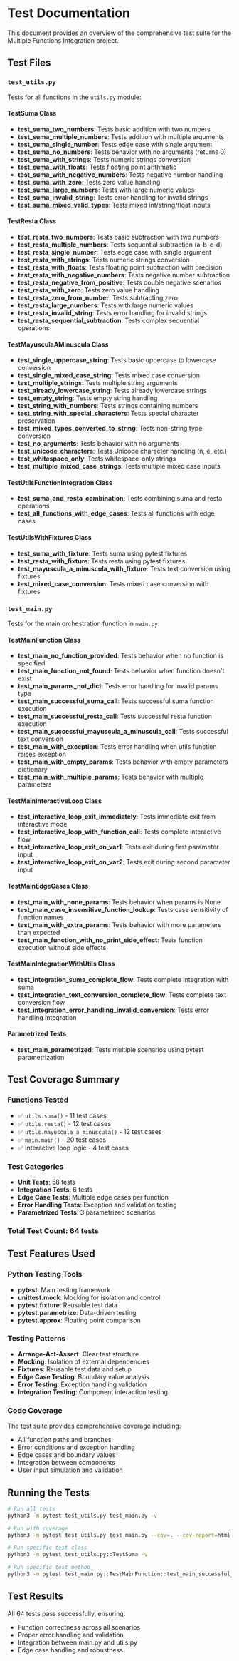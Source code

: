 # Test Documentation

This document provides an overview of the comprehensive test suite for the Multiple Functions Integration project.

## Test Files

### `test_utils.py`
Tests for all functions in the `utils.py` module:

#### TestSuma Class
- **test_suma_two_numbers**: Tests basic addition with two numbers
- **test_suma_multiple_numbers**: Tests addition with multiple arguments
- **test_suma_single_number**: Tests edge case with single argument
- **test_suma_no_numbers**: Tests behavior with no arguments (returns 0)
- **test_suma_with_strings**: Tests numeric strings conversion
- **test_suma_with_floats**: Tests floating point arithmetic
- **test_suma_with_negative_numbers**: Tests negative number handling
- **test_suma_with_zero**: Tests zero value handling
- **test_suma_large_numbers**: Tests with large numeric values
- **test_suma_invalid_string**: Tests error handling for invalid strings
- **test_suma_mixed_valid_types**: Tests mixed int/string/float inputs

#### TestResta Class  
- **test_resta_two_numbers**: Tests basic subtraction with two numbers
- **test_resta_multiple_numbers**: Tests sequential subtraction (a-b-c-d)
- **test_resta_single_number**: Tests edge case with single argument
- **test_resta_with_strings**: Tests numeric strings conversion
- **test_resta_with_floats**: Tests floating point subtraction with precision
- **test_resta_with_negative_numbers**: Tests negative number subtraction
- **test_resta_negative_from_positive**: Tests double negative scenarios
- **test_resta_with_zero**: Tests zero value handling
- **test_resta_zero_from_number**: Tests subtracting zero
- **test_resta_large_numbers**: Tests with large numeric values
- **test_resta_invalid_string**: Tests error handling for invalid strings
- **test_resta_sequential_subtraction**: Tests complex sequential operations

#### TestMayusculaAMinuscula Class
- **test_single_uppercase_string**: Tests basic uppercase to lowercase conversion
- **test_single_mixed_case_string**: Tests mixed case conversion
- **test_multiple_strings**: Tests multiple string arguments
- **test_already_lowercase_string**: Tests already lowercase strings
- **test_empty_string**: Tests empty string handling
- **test_string_with_numbers**: Tests strings containing numbers
- **test_string_with_special_characters**: Tests special character preservation
- **test_mixed_types_converted_to_string**: Tests non-string type conversion
- **test_no_arguments**: Tests behavior with no arguments
- **test_unicode_characters**: Tests Unicode character handling (ñ, é, etc.)
- **test_whitespace_only**: Tests whitespace-only strings
- **test_multiple_mixed_case_strings**: Tests multiple mixed case inputs

#### TestUtilsFunctionIntegration Class
- **test_suma_and_resta_combination**: Tests combining suma and resta operations
- **test_all_functions_with_edge_cases**: Tests all functions with edge cases

#### TestUtilsWithFixtures Class
- **test_suma_with_fixture**: Tests suma using pytest fixtures
- **test_resta_with_fixture**: Tests resta using pytest fixtures
- **test_mayuscula_a_minuscula_with_fixture**: Tests text conversion using fixtures
- **test_mixed_case_conversion**: Tests mixed case conversion with fixtures

### `test_main.py`
Tests for the main orchestration function in `main.py`:

#### TestMainFunction Class
- **test_main_no_function_provided**: Tests behavior when no function is specified
- **test_main_function_not_found**: Tests behavior when function doesn't exist
- **test_main_params_not_dict**: Tests error handling for invalid params type
- **test_main_successful_suma_call**: Tests successful suma function execution
- **test_main_successful_resta_call**: Tests successful resta function execution  
- **test_main_successful_mayuscula_a_minuscula_call**: Tests successful text conversion
- **test_main_with_exception**: Tests error handling when utils function raises exception
- **test_main_with_empty_params**: Tests behavior with empty parameters dictionary
- **test_main_with_multiple_params**: Tests behavior with multiple parameters

#### TestMainInteractiveLoop Class
- **test_interactive_loop_exit_immediately**: Tests immediate exit from interactive mode
- **test_interactive_loop_with_function_call**: Tests complete interactive flow
- **test_interactive_loop_exit_on_var1**: Tests exit during first parameter input
- **test_interactive_loop_exit_on_var2**: Tests exit during second parameter input

#### TestMainEdgeCases Class
- **test_main_with_none_params**: Tests behavior when params is None
- **test_main_case_insensitive_function_lookup**: Tests case sensitivity of function names
- **test_main_with_extra_params**: Tests behavior with more parameters than expected
- **test_main_function_with_no_print_side_effect**: Tests function execution without side effects

#### TestMainIntegrationWithUtils Class
- **test_integration_suma_complete_flow**: Tests complete integration with suma
- **test_integration_text_conversion_complete_flow**: Tests complete text conversion flow
- **test_integration_error_handling_invalid_conversion**: Tests error handling integration

#### Parametrized Tests
- **test_main_parametrized**: Tests multiple scenarios using pytest parametrization

## Test Coverage Summary

### Functions Tested
- ✅ `utils.suma()` - 11 test cases
- ✅ `utils.resta()` - 12 test cases  
- ✅ `utils.mayuscula_a_minuscula()` - 12 test cases
- ✅ `main.main()` - 20 test cases
- ✅ Interactive loop logic - 4 test cases

### Test Categories
- **Unit Tests**: 58 tests
- **Integration Tests**: 6 tests
- **Edge Case Tests**: Multiple edge cases per function
- **Error Handling Tests**: Exception and validation testing
- **Parametrized Tests**: 3 parametrized scenarios

### Total Test Count: **64 tests**

## Test Features Used

### Python Testing Tools
- **pytest**: Main testing framework
- **unittest.mock**: Mocking for isolation and control
- **pytest.fixture**: Reusable test data
- **pytest.parametrize**: Data-driven testing
- **pytest.approx**: Floating point comparison

### Testing Patterns
- **Arrange-Act-Assert**: Clear test structure
- **Mocking**: Isolation of external dependencies
- **Fixtures**: Reusable test data and setup
- **Edge Case Testing**: Boundary value analysis
- **Error Testing**: Exception handling validation
- **Integration Testing**: Component interaction testing

### Code Coverage
The test suite provides comprehensive coverage including:
- All function paths and branches
- Error conditions and exception handling  
- Edge cases and boundary values
- Integration between components
- User input simulation and validation

## Running the Tests

```bash
# Run all tests
python3 -m pytest test_utils.py test_main.py -v

# Run with coverage
python3 -m pytest test_utils.py test_main.py --cov=. --cov-report=html

# Run specific test class
python3 -m pytest test_utils.py::TestSuma -v

# Run specific test method
python3 -m pytest test_main.py::TestMainFunction::test_main_successful_suma_call -v
```

## Test Results
All 64 tests pass successfully, ensuring:
- Function correctness across all scenarios
- Proper error handling and validation
- Integration between main.py and utils.py
- Edge case handling and robustness